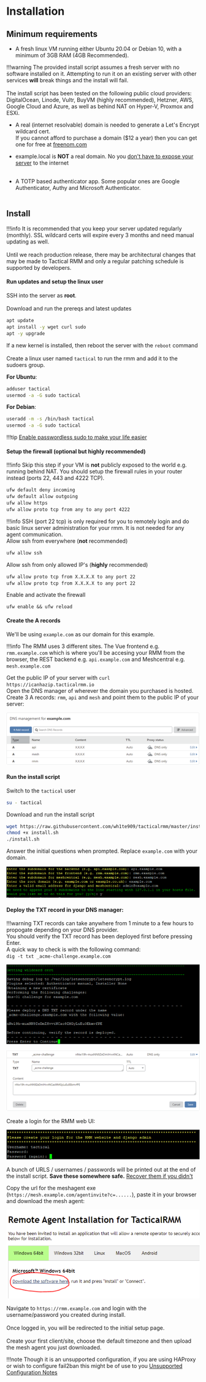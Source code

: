 # Installation

## Minimum requirements
- A fresh linux VM running either Ubuntu 20.04 or Debian 10, with a minimum of 3GB RAM (4GB Recommended).<br/>

!!!warning
    The provided install script assumes a fresh server with no software installed on it. Attempting to run it on an existing server with other services **will** break things and the install will fail.<br/><br/>
    The install script has been tested on the following public cloud providers: DigitalOcean, Linode, Vultr, BuyVM (highly recommended), Hetzner, AWS, Google Cloud and Azure, as well as behind NAT on Hyper-V, Proxmox and ESXi.

- A real (internet resolvable) domain is needed to generate a Let's Encrypt wildcard cert. <br/>If you cannot afford to purchase a domain ($12 a year) then you can get one for free at [freenom.com](https://www.freenom.com/)
- example.local is __NOT__ a real domain. No you [don't have to expose your server](faq.md#can-i-run-tactical-rmm-locally-behind-nat-without-exposing-anything-to-the-internet) to the internet<br/><br/>

- A TOTP based authenticator app. Some popular ones are Google Authenticator, Authy and Microsoft Authenticator.<br/><br/>

## Install

!!!info
    It is recommended that you keep your server updated regularly (monthly). SSL wildcard certs will expire every 3 months and need manual updating as well. <br/><br/>
    Until we reach production release, there may be architectural changes that may be made to Tactical RMM and only a regular patching schedule is supported by developers.

#### Run updates and setup the linux user
SSH into the server as **root**.<br/><br/>
Download and run the prereqs and latest updates<br/>
```bash
apt update
apt install -y wget curl sudo
apt -y upgrade
```
If a new kernel is installed, then reboot the server with the `reboot` command<br/><br/>
Create a linux user named `tactical` to run the rmm and add it to the sudoers group.<br/>

**For Ubuntu**:
```bash
adduser tactical
usermod -a -G sudo tactical
```

**For Debian**:
```bash
useradd -m -s /bin/bash tactical
usermod -a -G sudo tactical
```

!!!tip
    [Enable passwordless sudo to make your life easier](https://linuxconfig.org/configure-sudo-without-password-on-ubuntu-20-04-focal-fossa-linux)

#### Setup the firewall (optional but highly recommended)

!!!info
    Skip this step if your VM is __not__ publicly exposed to the world e.g. running behind NAT. You should setup the firewall rules in your router instead (ports 22, 443 and 4222 TCP).

```bash
ufw default deny incoming
ufw default allow outgoing
ufw allow https
ufw allow proto tcp from any to any port 4222
```

!!!info
    SSH (port 22 tcp) is only required for you to remotely login and do basic linux server administration for your rmm. It is not needed for any agent communication.<br/>
Allow ssh from everywhere (__not__ recommended)
```bash
ufw allow ssh
```

Allow ssh from only allowed IP's (__highly__ recommended)
```bash
ufw allow proto tcp from X.X.X.X to any port 22
ufw allow proto tcp from X.X.X.X to any port 22
```

Enable and activate the firewall
```
ufw enable && ufw reload
```

#### Create the A records

We'll be using `example.com` as our domain for this example.

!!!info
    The RMM uses 3 different sites. The Vue frontend e.g. `rmm.example.com` which is where you'll be accesing your RMM from the browser, the REST backend e.g. `api.example.com` and Meshcentral e.g. `mesh.example.com`


Get the public IP of your server with `curl https://icanhazip.tacticalrmm.io`<br/>
Open the DNS manager of wherever the domain you purchased is hosted.<br/>
Create 3 A records: `rmm`, `api` and `mesh` and point them to the public IP of your server:

![arecords](images/arecords.png)


#### Run the install script

Switch to the `tactical` user
```bash
su - tactical
```

Download and run the install script
```bash
wget https://raw.githubusercontent.com/wh1te909/tacticalrmm/master/install.sh
chmod +x install.sh
./install.sh
```

Answer the initial questions when prompted. Replace `example.com` with your domain.

![questions](images/install_questions.png)


#### Deploy the TXT record in your DNS manager:

!!!warning
    TXT records can take anywhere from 1 minute to a few hours to propogate depending on your DNS provider.<br/>
    You should verify the TXT record has been deployed first before pressing Enter.<br/>
    A quick way to check is with the following command:<br/> `dig -t txt _acme-challenge.example.com`

![txtrecord](images/txtrecord.png)

![dnstxt](images/dnstxt.png)

Create a login for the RMM web UI:

![rmmlogin](images/rmmlogin.png)

A bunch of URLS / usernames / passwords will be printed out at the end of the install script. **Save these somewhere safe.** [Recover them if you didn't](faq.md#how-do-i-recover-my-meshcentral-login-credentials)


Copy the url for the meshagent exe (`https://mesh.example.com/agentinvite?c=......`), paste it in your browser and download the mesh agent:

![meshagentdl](images/meshagentdl.png)

Navigate to `https://rmm.example.com` and login with the username/password you created during install.<br/><br/>
Once logged in, you will be redirected to the initial setup page.<br/><br/>
Create your first client/site, choose the default timezone and then upload the mesh agent you just downloaded.

!!!note
    Though it is an unsupported configuration, if you are using HAProxy or wish to configure fail2ban this might be of use to you [Unsupported Configuration Notes](unsupported_scripts.md)
